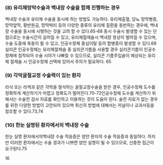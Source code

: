 ### (8) 유리체망막수술과 백내장 수술을 함께 진행하는 경우
백내장 수술과 유리체 수술을 동시에 하는 방법도 가능하다. 유리체출혈, 당뇨 망막병증, 망막앞막, 황반원공, 망막박리 등의 다양한 종류의 유리체 질환을 동반하는 경우에, 백내장 수술을 동시에 시행하는 것을 고려 할 수 있다.65-68
동시 수술시 발생할 수 있는 단점으로는 수술시간이 길어질 수 있고, 유리체절제술시 백내장 창상이 벌어질 수 있으며, 수술 도중에 축동이 될 수 있고, 인공수정체 중심이탈 등의 합병증이 발생할 수 있다.69
실리콘 인공수정체는 유리체절제술 중 실리콘기름을 사용할 경우 실리콘기름이 인공수정체에 침착되어 수술 시야가 나빠질 수 있으므로, 실리콘 기름주입술이 예상되는 유리체 절제술 시 인공수정체 선택에 있어서 주의가 필요하다. 65

### (9) 각막굴절교정 수술력이 있는 환자
라식 또는 라섹과 같은 각막을 절삭하는 굴절교정수술을 받은 경우, 인공수정체 도수를 정확하게 계산하기가 어렵고 정확도가 떨어진다.70-72인공수정체 도수를 계산하기 위해서는 수술전 검사 자료를 확인하고 이용하는 것이 도움이 된다. 술전 자료가 없는 경우를 위한 다양한 방법이 고안되어 있으며 최신의 방법에 대해서는 저널이나 교과서등을 참조할 수 있다.73,74

### (10) 한눈 실명된 환자에서의 백내장 수술
한눈 실명 환자에서의백내장 수술 적응증은 양안 환자의 수술 적응증과 동일하다. 하지만 이러한 환자에서는 수술 경과가 나쁘면 양안 실명이 될 수 있으므로, 신중한 접근이 요구된다.75

<PAGE>16